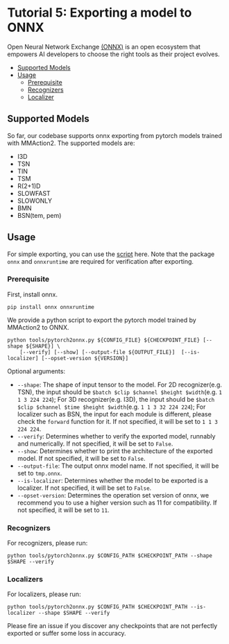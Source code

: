 # Tutorial 5: Exporting a model to ONNX

Open Neural Network Exchange [(ONNX)](https://onnx.ai/) is an open ecosystem that empowers AI developers to choose the right tools as their project evolves.

<!-- TOC -->

- [Supported Models](#supported-models)
- [Usage](#usage)
  - [Prerequisite](#prerequisite)
  - [Recognizers](#recognizers)
  - [Localizer](#localizer)

<!-- TOC -->

## Supported Models

So far, our codebase supports onnx exporting from pytorch models trained with MMAction2. The supported models are:

- I3D
- TSN
- TIN
- TSM
- R(2+1)D
- SLOWFAST
- SLOWONLY
- BMN
- BSN(tem, pem)

## Usage

For simple exporting, you can use the [script](/tools/pytorch2onnx.py) here. Note that the package `onnx` and `onnxruntime` are required for verification after exporting.

### Prerequisite

First, install onnx.

```shell
pip install onnx onnxruntime
```

We provide a python script to export the pytorch model trained by MMAction2 to ONNX.

```shell
python tools/pytorch2onnx.py ${CONFIG_FILE} ${CHECKPOINT_FILE} [--shape ${SHAPE}] \
    [--verify] [--show] [--output-file ${OUTPUT_FILE}]  [--is-localizer] [--opset-version ${VERSION}]
```

Optional arguments:

- `--shape`: The shape of input tensor to the model. For 2D recognizer(e.g. TSN), the input should be `$batch $clip $channel $height $width`(e.g. `1 1 3 224 224`); For 3D recognizer(e.g. I3D), the input should be `$batch $clip $channel $time $height $width`(e.g. `1 1 3 32 224 224`); For localizer such as BSN, the input for each module is different, please check the `forward` function for it. If not specified, it will be set to `1 1 3 224 224`.
- `--verify`: Determines whether to verify the exported model, runnably and numerically. If not specified, it will be set to `False`.
- `--show`: Determines whether to print the architecture of the exported model. If not specified, it will be set to `False`.
- `--output-file`: The output onnx model name. If not specified, it will be set to `tmp.onnx`.
- `--is-localizer`: Determines whether the model to be exported is a localizer. If not specified, it will be set to `False`.
- `--opset-version`: Determines the operation set version of onnx, we recommend you to use a higher version such as 11 for compatibility. If not specified, it will be set to `11`.

### Recognizers

For recognizers, please run:

```shell
python tools/pytorch2onnx.py $CONFIG_PATH $CHECKPOINT_PATH --shape $SHAPE --verify
```

### Localizers

For localizers, please run:

```shell
python tools/pytorch2onnx.py $CONFIG_PATH $CHECKPOINT_PATH --is-localizer --shape $SHAPE --verify
```

Please fire an issue if you discover any checkpoints that are not perfectly exported or suffer some loss in accuracy.
